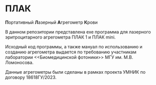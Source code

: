 # ПЛАК

**П**ортативный
**Л**азерный
**А**грегометр
**К**рови

В данном репозитории представлена exe программа для лазерного эритроцитарного агрегометра ПЛАК 1 и ПЛАК mini.

Исходный код программы, а также мануал по использованию и созданию агрегометра выдается по требованию участникам лаборатории <<Биомедицинской фотоники>> МГУ им. М.В. Ломоносова.

Данные агрегометры были сделаны в рамках проекта УМНИК по договору 18618ГУ/2023. 
